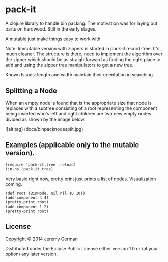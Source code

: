 # pack-it

A clojure library to handle bin packing. The motivation was for laying out parts on hardwood. Still in the early stages. 

A mutable just make things easy to work with.

Note: Immutable version with zippers is started in pack-it.record-tree. It's much cleaner. The structure is there, need to implement the algorithm over the zipper which should be as straightforward as finding the right place to add and using the zipper tree manipulators to get a new tree.

Known Issues:
length and width maintain their orientation in searching. 


## Splitting a Node ##

When an empty node is found that is the appropriate size that node is replaces with a subtree consisting of a root representing the component being inserted who's
left and right children are two new empty nodes divided as shown by the image below.

![alt tag] (docs/binpacknodesplit.jpg)

## Examples (applicable only to the mutable version).

```
(require 'pack-it.tree :reload)
(in-ns 'pack-it.tree)
```

Very basic right now, pretty print just prints a list of nodes. Visualization coming.
```
(def root (BinNode. nil nil 10 10))
(add-component 4 4)
(pretty-print root)
(add-component 1 2)
(pretty-print root)
```

## License

Copyright © 2014 Jeremy German

Distributed under the Eclipse Public License either version 1.0 or (at
your option) any later version.

